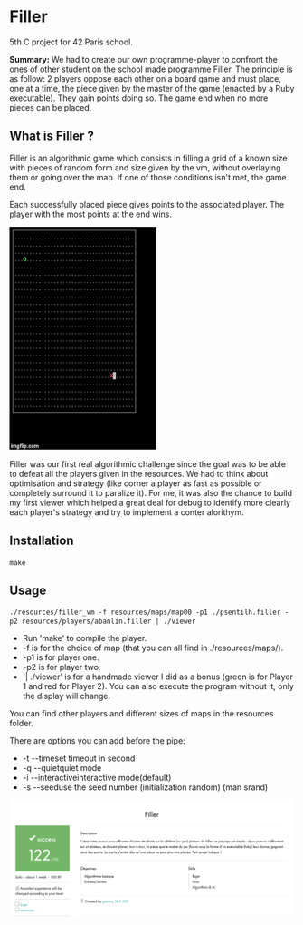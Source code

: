 # Filler

5th C project for 42 Paris school.

<b>Summary:</b> We had to create our own programme-player to confront the ones of other student on the school made programme Filler. The principle is as follow: 2 players oppose each other on a board game and must place, one at a time, the piece given by the master of the game (enacted by a Ruby executable). They gain points doing so. The game end when no more pieces can be placed.

## What is Filler ?

Filler is an algorithmic game which consists in filling a grid of a known size with pieces of random form and size given by the vm, without overlaying them or going over the map. If one of those conditions isn't met, the game end.

Each successfully placed piece gives points to the associated player. The player with the most points at the end wins.

![GIF](./Filler.gif)

Filler was our first real algorithmic challenge since the goal was to be able to defeat all the players given in the resources. We had to think about optimisation and strategy (like corner a player as fast as possible or completely surround it to paralize it).
For me, it was also the chance to build my first viewer which helped a great deal for debug to identify more clearly each player's strategy and try to implement a conter alorithym.

## Installation

```
make
```

## Usage

```
./resources/filler_vm -f resources/maps/map00 -p1 ./psentilh.filler -p2 resources/players/abanlin.filler | ./viewer
```

<ul>
  <li>Run 'make' to compile the player.</li>
  <li>-f is for the choice of map (that you can all find in ./resources/maps/).</li>
  <li>-p1 is for player one.</li>
  <li>-p2 is for player two.</li>
  <li>'| ./viewer' is for a handmade viewer I did as a bonus (green is for Player 1 and red for Player 2). You can also execute the program without it, only the display will change.</li>
</ul>

You can find other players and different sizes of maps in the resources folder.

There are options you can add before the pipe:
<ul>
  <li>-t --timeset timeout in second</li>
  <li>-q --quietquiet mode</li>
  <li>-i --interactiveinteractive mode(default)</li>
  <li>-s --seeduse the seed number (initialization random) (man srand)</li>
</ul>

![Grade](./grade.png)
